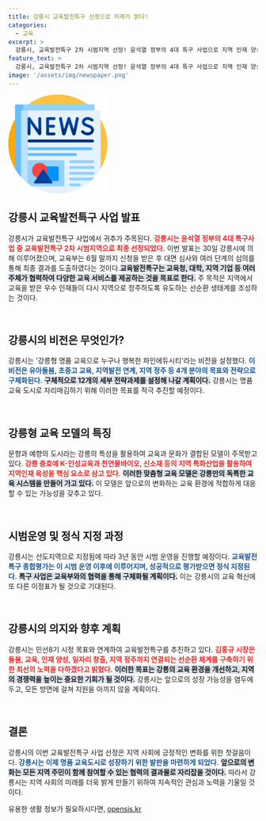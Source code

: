 ```yaml
---
title: 강릉시 교육발전특구 선정으로 미래가 밝다!
categories:
  - 교육
excerpt: >
  강릉시, 교육발전특구 2차 시범지역 선정! 윤석열 정부의 4대 특구 사업으로 지역 인재 양성과 문화 교육의 미래를 펼친다. 강릉형 명품 교육으로 행복한 도시 구축을 위한 비전이 주목받고 있다. 클릭해서 더 알아보세요!
feature_text: >
  강릉시, 교육발전특구 2차 시범지역 선정! 윤석열 정부의 4대 특구 사업으로 지역 인재 양성과 문화 교육의 미래를 펼친다. 강릉형 명품 교육으로 행복한 도시 구축을 위한 비전이 주목받고 있다. 클릭해서 더 알아보세요!
image: '/assets/img/newspaper.png'
---
```


<p><img src="/assets/img/newspaper.png" alt="kimp 속보" /></p>

<h2 data-ke-size="size26">강릉시 교육발전특구 사업 발표</h2>

<p data-ke-size="size16">강릉시가 교육발전특구 사업에서 귀추가 주목된다. <b><span style="color: #ee2323;">강릉시는 윤석열 정부의 4대 특구사업 중 교육발전특구 2차 시범지역으로 최종 선정되었다.</span></b> 이번 발표는 30일 강릉시에 의해 이루어졌으며, 교육부는 6월 말까지 신청을 받은 후 대면 심사와 여러 단계의 심의를 통해 최종 결과를 도출하였다는 것이다.<b><span style="background-color: #21538527;">교육발전특구는 교육청, 대학, 지역 기업 등 여러 주체가 협력하여 다양한 교육 서비스를 제공하는 것을 목표로 한다.</span></b> 주 목적은 지역에서 교육을 받은 우수 인재들이 다시 지역으로 정주하도록 유도하는 선순환 생태계를 조성하는 것이다.</p>

<p data-ke-size="size16">&nbsp;</p>

<h2 data-ke-size="size26">강릉시의 비전은 무엇인가?</h2>

<p data-ke-size="size16">강릉시는 '강릉형 명품 교육으로 누구나 행복한 파인에듀시티'라는 비전을 설정했다. <b><span style="color: #1a5490;">이 비전은 유아돌봄, 초중고 교육, 지역발전 연계, 지역 정주 등 4개 분야의 목표와 전략으로 구체화된다.</span></b> <b><span style="background-color: #21538527;">구체적으로 12개의 세부 전략과제를 설정해 나갈 계획이다.</span></b> 강릉시는 명품 교육 도시로 자리매김하기 위해 이러한 목표를 적극 추진할 예정이다.</p>

<p data-ke-size="size16">&nbsp;</p>

<h2 data-ke-size="size26">강릉형 교육 모델의 특징</h2>

<p data-ke-size="size16">문향과 예향의 도시라는 강릉의 특성을 활용하여 교육과 문화가 결합된 모델이 주목받고 있다. <b><span style="color: #ee2323;">강릉 충효예 K-인성교육과 천연물바이오, 신소재 등의 지역 특화산업을 활용하여 지역인재 육성을 핵심 요소로 삼고 있다.</span></b> <b><span style="background-color: #21538527;">이러한 맞춤형 교육 모델은 강릉만의 독특한 교육 시스템을 만들어 가고 있다.</span></b> 이 모델은 앞으로의 변화하는 교육 환경에 적합하게 대응할 수 있는 가능성을 갖추고 있다.</p>

<p data-ke-size="size16">&nbsp;</p>

<h2 data-ke-size="size26">시범운영 및 정식 지정 과정</h2>

<p data-ke-size="size16">강릉시는 선도지역으로 지정됨에 따라 3년 동안 시범 운영을 진행할 예정이다. <b><span style="color: #1a5490;">교육발전특구 종합평가는 이 시범 운영 이후에 이루어지며, 성공적으로 평가받으면 정식 지정된다.</span></b> <b><span style="background-color: #21538527;">특구 사업은 교육부와의 협력을 통해 구체화될 계획이다.</span></b> 이는 강릉시의 교육 혁신에 또 다른 이정표가 될 것으로 기대된다.</p>

<p data-ke-size="size16">&nbsp;</p>

<h2 data-ke-size="size26">강릉시의 의지와 향후 계획</h2>

<p data-ke-size="size16">강릉시는 민선8기 시정 목표와 연계하여 교육발전특구를 추진하고 있다. <b><span style="color: #ee2323;">김홍규 시장은 돌봄, 교육, 인재 양성, 일자리 창출, 지역 정주까지 연결되는 선순환 체계를 구축하기 위한 최선의 노력을 다하겠다고 밝혔다.</span></b> <b><span style="background-color: #21538527;">이러한 목표는 강릉의 교육 환경을 개선하고, 지역의 경쟁력을 높이는 중요한 기회가 될 것이다.</span></b> 강릉시는 앞으로의 성장 가능성을 염두에 두고, 모든 방면에 걸쳐 지원을 아끼지 않을 계획이다.</p>

<p data-ke-size="size16">&nbsp;</p>

<h2 data-ke-size="size26">결론</h2>

<p data-ke-size="size16">강릉시의 이번 교육발전특구 사업 선정은 지역 사회에 긍정적인 변화를 위한 첫걸음이다. <b><span style="color: #1a5490;">강릉시는 이제 명품 교육도시로 성장하기 위한 발판을 마련하게 되었다.</span></b> <b><span style="background-color: #21538527;">앞으로의 변화는 모든 지역 주민이 함께 참여할 수 있는 협력의 결과물로 자리잡을 것이다.</span></b> 따라서 강릉시는 지역 사회의 미래를 더욱 밝게 만들기 위하여 지속적인 관심과 노력을 기울일 것이다.</p>
유용한 생활 정보가 필요하시다면, <a href="https://opensis.kr" rel="dofollow">opensis.kr</a>



